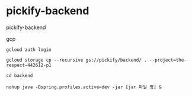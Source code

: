 # pickify-backend
pickify-backend

gcp
```shell
gcloud auth login

gcloud storage cp --recursive gs://pickify/backend/ . --project=the-respect-442612-p1

cd backend

nohup java -Dspring.profiles.active=dev -jar [jar 파일 명] &
```